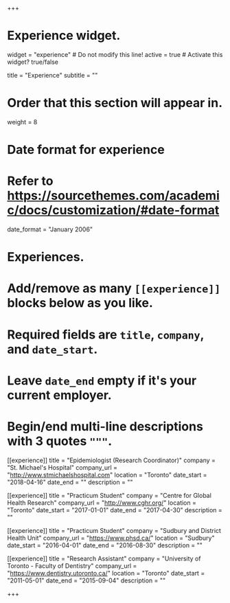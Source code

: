 +++
# Experience widget.
widget = "experience"  # Do not modify this line!
active = true  # Activate this widget? true/false

title = "Experience"
subtitle = ""

# Order that this section will appear in.
weight = 8

# Date format for experience
#   Refer to https://sourcethemes.com/academic/docs/customization/#date-format
date_format = "January 2006"

# Experiences.
#   Add/remove as many `[[experience]]` blocks below as you like.
#   Required fields are `title`, `company`, and `date_start`.
#   Leave `date_end` empty if it's your current employer.
#   Begin/end multi-line descriptions with 3 quotes `"""`.

[[experience]]
  title = "Epidemiologist (Research Coordinator)"
  company = "St. Michael's Hospital"
  company_url = "http://www.stmichaelshospital.com"
  location = "Toronto"
  date_start = "2018-04-16"
  date_end = ""
  description = ""

[[experience]]
  title = "Practicum Student"
  company = "Centre for Global Health Research"
  company_url = "http://www.cghr.org/"
  location = "Toronto"
  date_start = "2017-01-01"
  date_end = "2017-04-30"
  description = ""

[[experience]]
  title = "Practicum Student"
  company = "Sudbury and District Health Unit"
  company_url = "https://www.phsd.ca/"
  location = "Sudbury"
  date_start = "2016-04-01"
  date_end = "2016-08-30"
  description = ""
  
[[experience]]
  title = "Research Assistant"
  company = "University of Toronto - Faculty of Dentistry"
  company_url = "https://www.dentistry.utoronto.ca/"
  location = "Toronto"
  date_start = "2011-05-01"
  date_end = "2015-09-04"
  description = ""
  
+++
